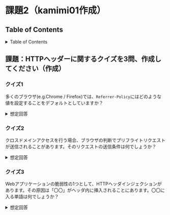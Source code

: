 # 課題2（kamimi01作成）

## Table of Contents

<!-- START doctoc generated TOC please keep comment here to allow auto update -->
<!-- DON'T EDIT THIS SECTION, INSTEAD RE-RUN doctoc TO UPDATE -->
<details>
<summary>Table of Contents</summary>

- [課題：HTTPヘッダーに関するクイズを3問、作成してください（作成）](#%E8%AA%B2%E9%A1%8Chttp%E3%83%98%E3%83%83%E3%83%80%E3%83%BC%E3%81%AB%E9%96%A2%E3%81%99%E3%82%8B%E3%82%AF%E3%82%A4%E3%82%BA%E3%82%923%E5%95%8F%E4%BD%9C%E6%88%90%E3%81%97%E3%81%A6%E3%81%8F%E3%81%A0%E3%81%95%E3%81%84%E4%BD%9C%E6%88%90)
  - [クイズ1](#%E3%82%AF%E3%82%A4%E3%82%BA1)
  - [クイズ2](#%E3%82%AF%E3%82%A4%E3%82%BA2)
  - [クイズ3](#%E3%82%AF%E3%82%A4%E3%82%BA3)

</details>
<!-- END doctoc generated TOC please keep comment here to allow auto update -->

## 課題：HTTPヘッダーに関するクイズを3問、作成してください（作成）

### クイズ1
多くのブラウザ(e.g.Chrome / Firefox)では、`Referrer-Policy`にはどのような値を設定することをデフォルトとしていますか？

<details><summary>想定回答</summary>

* `no-referrer-when-downgrade`がデフォルト値だが、最近の多くのブラウザでは`strict-origin-when-cross-origin`をデフォルトとする動きがある。

* 参考
  * 「[A new default Referrer-Policy for Chrome: strict-origin-when-cross-origin](https://developers.google.com/web/updates/2020/07/referrer-policy-new-chrome-default?s=09)」(Google)
  * 「[Referrer-Policy](https://developer.mozilla.org/ja/docs/Web/HTTP/Headers/Referrer-Policy)」(Mozilla)
</details>


### クイズ2
クロスドメインアクセスを行う場合、ブラウザの判断でプリフライトリクエストが送信されることがあります。そのリクエストの送信条件は何でしょうか？

<details><summary>想定回答</summary>

* 以下の条件に該当しない場合（つまりシンプルリクエスト以外）は、プリフライトリクエストが送信される。
  * HTTPメソッドがGET, POST, HEADのいずれか
  * HTTPヘッダにAccept, Accept-Language, Content-Language, Content-Type以外のフィールドが含まれない
  * Content-Typeの値はapplication/x-www-form-urlencoded, multipart/form-data, text/plainのいずれか
* 参考
  * 「[CORS(Cross-Origin Resource Sharing)について整理してみた](https://dev.classmethod.jp/articles/about-cors/)」(Classmethod)

</details>

### クイズ3 
Webアプリケーションの脆弱性の1つとして、HTTPヘッダインジェクションがあります。その原因は「〇〇」がヘッダ内に挿入されることにあります。〇〇に入る単語は何でしょうか？

<details><summary>想定回答</summary>

* 改行コード
  * HTTPヘッダの行は、改行コードで区切られるため、意図しないレスポンスヘッダが追加される恐れがある。
  * 例えば、`Set-Cookie`を改行コードに続いてヘッダに含めることで、任意のCookieを固定化することが可能なため、なりすましといった問題が発生する。
* 参考：「[改行コードに要注意！ HTTP ヘッダインジェクションの概要と対策](https://yamory.io/blog/about-http-header-injection/#http-%E3%83%98%E3%83%83%E3%83%80%E3%82%A4%E3%83%B3%E3%82%B8%E3%82%A7%E3%82%AF%E3%82%B7%E3%83%A7%E3%83%B3%E3%81%A8%E3%81%AF%E3%81%AA%E3%81%AB%E3%81%8B)」(yamory Blog)

</details>
